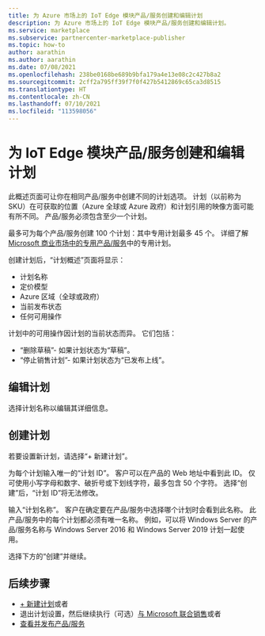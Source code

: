 ```yaml
---
title: 为 Azure 市场上的 IoT Edge 模块产品/服务创建和编辑计划
description: 为 Azure 市场上的 IoT Edge 模块产品/服务创建和编辑计划。
ms.service: marketplace
ms.subservice: partnercenter-marketplace-publisher
ms.topic: how-to
author: aarathin
ms.author: aarathin
ms.date: 07/08/2021
ms.openlocfilehash: 238be0168be689b9bfa179a4e13e08c2c427b8a2
ms.sourcegitcommit: 2cff2a795ff39f7f0f427b5412869c65ca3d8515
ms.translationtype: HT
ms.contentlocale: zh-CN
ms.lasthandoff: 07/10/2021
ms.locfileid: "113598056"
---
```

# <a name="create-and-edit-plans-for-an-iot-edge-module-offer"></a>为 IoT Edge 模块产品/服务创建和编辑计划

此概述页面可让你在相同产品/服务中创建不同的计划选项。 计划（以前称为 SKU）在可获取的位置（Azure 全球或 Azure 政府）和计划引用的映像方面可能有所不同。 产品/服务必须包含至少一个计划。

最多可为每个产品/服务创建 100 个计划：其中专用计划最多 45 个。 详细了解[Microsoft 商业市场中的专用产品/服务](private-offers.md)中的专用计划。

创建计划后，“计划概述”页面将显示：

- 计划名称
- 定价模型
- Azure 区域（全球或政府）
- 当前发布状态
- 任何可用操作

计划中的可用操作因计划的当前状态而异。 它们包括：

- “删除草稿”- 如果计划状态为“草稿”。
- “停止销售计划”- 如果计划状态为“已发布上线”。

## <a name="edit-a-plan"></a>编辑计划

选择计划名称以编辑其详细信息。

## <a name="create-a-plan"></a>创建计划

若要设置新计划，请选择“+ 新建计划”。

为每个计划输入唯一的“计划 ID”。 客户可以在产品的 Web 地址中看到此 ID。 仅可使用小写字母和数字、破折号或下划线字符，最多包含 50 个字符。 选择“创建”后，“计划 ID”将无法修改。

输入“计划名称”。 客户在确定要在产品/服务中选择哪个计划时会看到此名称。 此产品/服务中的每个计划都必须有唯一名称。 例如，可以将 Windows Server 的产品/服务名称与 Windows Server 2016 和 Windows Server 2019 计划一起使用。

选择下方的“创建”并继续。

## <a name="next-steps"></a>后续步骤

- [+ 新建计划](iot-edge-plan-setup.md)或者
- 退出计划设置，然后继续执行（可选）[与 Microsoft 联合销售](./co-sell-overview.md)或者
- [查看并发布产品/服务](review-publish-offer.md)
